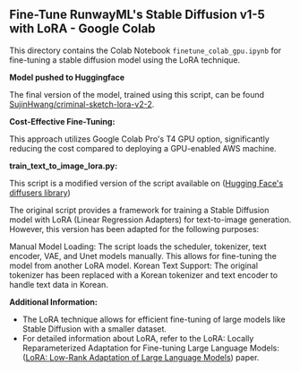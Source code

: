 ## Fine-Tune RunwayML's Stable Diffusion v1-5 with LoRA - Google Colab

This directory contains the Colab Notebook `finetune_colab_gpu.ipynb` for fine-tuning a stable diffusion model using the LoRA technique. 

**Model pushed to Huggingface**

The final version of the model, trained using this script, can be found [SujinHwang/criminal-sketch-lora-v2-2](https://huggingface.co/SujinHwang/criminal-sketch-lora-v2-2).

**Cost-Effective Fine-Tuning:**

This approach utilizes Google Colab Pro's T4 GPU option, significantly reducing the cost compared to deploying a GPU-enabled AWS machine. 

**train_text_to_image_lora.py:**

This script is a modified version of the script available on ([Hugging Face's diffusers library]( https://github.com/huggingface/diffusers/blob/main/examples/text_to_image/train_text_to_image_lora.py))

The original script provides a framework for training a Stable Diffusion model with LoRA (Linear Regression Adapters) for text-to-image generation. However, this version has been adapted for the following purposes:

Manual Model Loading: The script loads the scheduler, tokenizer, text encoder, VAE, and Unet models manually. This allows for fine-tuning the model from another LoRA model. 
Korean Text Support: The original tokenizer has been replaced with a Korean tokenizer and text encoder to handle text data in Korean.

**Additional Information:**

- The LoRA technique allows for efficient fine-tuning of large models like Stable Diffusion with a smaller dataset.
- For detailed information about LoRA, refer to the LoRA: Locally Reparameterized Adaptation for Fine-tuning Large Language Models: ([LoRA: Low-Rank Adaptation of Large Language Models](https://huggingface.co/papers/2106.09685)) paper.

